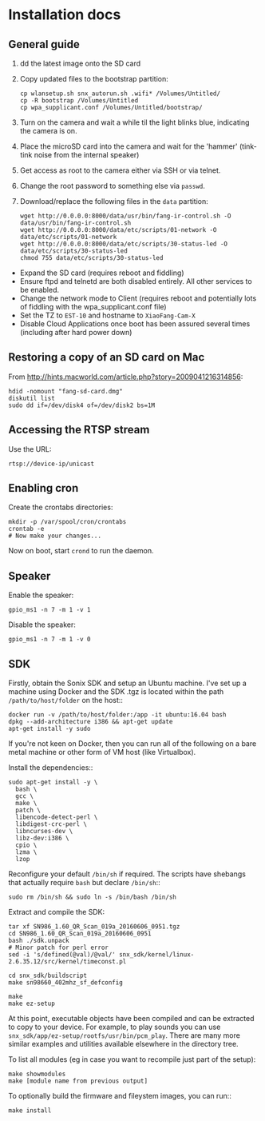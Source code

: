 # Installation docs

## General guide

1. dd the latest image onto the SD card

2. Copy updated files to the bootstrap partition:

       cp wlansetup.sh snx_autorun.sh .wifi* /Volumes/Untitled/
       cp -R bootstrap /Volumes/Untitled
       cp wpa_supplicant.conf /Volumes/Untitled/bootstrap/

3. Turn on the camera and wait a while til the light blinks blue, indicating
   the camera is on.

3. Place the microSD card into the camera and wait for the 'hammer' (tink-tink
   noise from the internal speaker)

4. Get access as root to the camera either via SSH or via telnet.

5. Change the root password to something else via `passwd`.

6. Download/replace the following files in the `data` partition:

       wget http://0.0.0.0:8000/data/usr/bin/fang-ir-control.sh -O data/usr/bin/fang-ir-control.sh
       wget http://0.0.0.0:8000/data/etc/scripts/01-network -O data/etc/scripts/01-network
       wget http://0.0.0.0:8000/data/etc/scripts/30-status-led -O data/etc/scripts/30-status-led
       chmod 755 data/etc/scripts/30-status-led


* Expand the SD card (requires reboot and fiddling)
* Ensure ftpd and telnetd are both disabled entirely. All other services to be
enabled.
* Change the network mode to Client (requires reboot and potentially lots of
fiddling with the wpa_supplicant.conf file)
* Set the TZ to `EST-10` and hostname to `XiaoFang-Cam-X`
* Disable Cloud Applications once boot has been assured several times
(including after hard power down)


## Restoring a copy of an SD card on Mac

From http://hints.macworld.com/article.php?story=2009041216314856:

    hdid -nomount "fang-sd-card.dmg"
    diskutil list
    sudo dd if=/dev/disk4 of=/dev/disk2 bs=1M


## Accessing the RTSP stream

Use the URL:

    rtsp://device-ip/unicast


## Enabling cron

Create the crontabs directories:

    mkdir -p /var/spool/cron/crontabs
    crontab -e
    # Now make your changes...

Now on boot, start `crond` to run the daemon.


## Speaker

Enable the speaker:

    gpio_ms1 -n 7 -m 1 -v 1

Disable the speaker:

    gpio_ms1 -n 7 -m 1 -v 0


## SDK

Firstly, obtain the Sonix SDK and setup an Ubuntu machine.
I've set up a machine using Docker and the SDK .tgz is located within the path
`/path/to/host/folder` on the host::

    docker run -v /path/to/host/folder:/app -it ubuntu:16.04 bash
    dpkg --add-architecture i386 && apt-get update
    apt-get install -y sudo

If you're not keen on Docker, then you can run all of the following on a
bare metal machine or other form of VM host (like Virtualbox).

Install the dependencies::

    sudo apt-get install -y \
      bash \
      gcc \
      make \
      patch \
      libencode-detect-perl \
      libdigest-crc-perl \
      libncurses-dev \
      libz-dev:i386 \
      cpio \
      lzma \
      lzop

Reconfigure your default `/bin/sh` if required.  The scripts have shebangs
that actually require `bash` but declare `/bin/sh`::

    sudo rm /bin/sh && sudo ln -s /bin/bash /bin/sh

Extract and compile the SDK:

    tar xf SN986_1.60_QR_Scan_019a_20160606_0951.tgz
    cd SN986_1.60_QR_Scan_019a_20160606_0951
    bash ./sdk.unpack
    # Minor patch for perl error
    sed -i 's/defined(@val)/@val/' snx_sdk/kernel/linux-2.6.35.12/src/kernel/timeconst.pl

    cd snx_sdk/buildscript
    make sn98660_402mhz_sf_defconfig

    make
    make ez-setup

At this point, executable objects have been compiled and can be extracted
to copy to your device.  For example, to play sounds you can use
`snx_sdk/app/ez-setup/rootfs/usr/bin/pcm_play`. There are many more similar
examples and utilities available elsewhere in the directory tree.

To list all modules (eg in case you want to recompile just part of the setup):

    make showmodules
    make [module name from previous output]

To optionally build the firmware and fileystem images, you can run::

    make install

